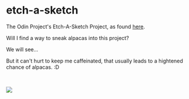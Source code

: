 # etch-a-sketch

The Odin Project's Etch-A-Sketch Project, as found [here](https://www.theodinproject.com/lessons/foundations-etch-a-sketch).

Will I find a way to sneak alpacas into this project? 

We will see...

But it can't hurt to keep me caffeinated, that usually leads to a hightened chance of alpacas. :D

<br>

<a href="https://www.buymeacoffee.com/alpacacoding"><img src="https://img.buymeacoffee.com/button-api/?text=Buy me a coffee&emoji=☕&slug=alpacacoding&button_colour=BD5FFF&font_colour=000000&font_family=Poppins&outline_colour=000000&coffee_colour=#FFDD00" /></a>




